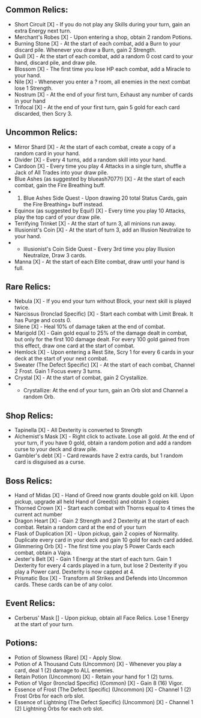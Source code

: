 ## Common Relics:
- Short Circuit [X] - If you do not play any Skills during your turn, gain an extra Energy next turn.
- Merchant's Robes [X] - Upon entering a shop, obtain 2 random Potions.
- Burning Stone [X] - At the start of each combat, add a Burn to your discard pile. Whenever you draw a Burn, gain 2 Strength.
- Quill [X] - At the start of each combat, add a random 0 cost card to your hand, discard pile, and draw pile.
- Blossom [X] - The first time you lose HP each combat, add a Miracle to your hand.
- Nile [X] - Whenever you enter a ? room, all enemies in the next combat lose 1 Strength.
- Nostrum [X] - At the end of your first turn, Exhaust any number of cards in your hand
- Trifocal [X] - At the end of your first turn, gain 5 gold for each card discarded, then Scry 3.

## Uncommon Relics:
- Mirror Shard [X] - At the start of each combat, create a copy of a random card in your hand.
- Divider [X] - Every 4 turns, add a random skill into your hand.
- Cardoon [X] - Every time you play 4 Attacks in a single turn, shuffle a Jack of All Trades into your draw pile.
- Blue Ashes (as suggested by blueash7077!) [X] - At the start of each combat, gain the Fire Breathing buff. 
- 1. Blue Ashes Side Quest - Upon drawing 20 total Status Cards, gain the Fire Breathing+ buff instead.
- Equinox (as suggested by Equi!) [X] - Every time you play 10 Attacks, play the top card of your draw pile.
- Terrifying Trinket [X] - At the start of turn 3, all minions run away.
- Illusionist's Coin [X] - At the start of turn 3, add an Illusion Neutralize to your hand.
- - Illusionist's Coin Side Quest - Every 3rd time you play Illusion Neutralize, Draw 3 cards.
- Manna [X] - At the start of each Elite combat, draw until your hand is full.

## Rare Relics:
- Nebula [X] - If you end your turn without Block, your next skill is played twice.
- Narcissus (Ironclad Specific) [X] - Start each combat with Limit Break. It has Purge and costs 0.
- Silene [X] - Heal 10% of damage taken at the end of combat.
- Marigold [X] - Gain gold equal to 25% of the damage dealt in combat, but only for the first 100 damage dealt. For every 100 gold gained from this effect, draw one card at the start of combat.
- Hemlock [X] - Upon entering a Rest Site, Scry 1 for every 6 cards in your deck at the start of your next combat.
- Sweater (The Defect Specific) [X] - At the start of each combat, Channel 2 Frost. Gain 1 Focus every 3 turns.
- Crystal [X] - At the start of combat, gain 2 Crystallize.
- - Crystallize: At the end of your turn, gain an Orb slot and Channel a random Orb.

## Shop Relics:
- Tapinella [X] - All Dexterity is converted to Strength
- Alchemist's Mask [X] - Right click to activate. Lose all gold. At the end of your turn, if you have 0 gold, obtain a random potion and add a random curse to your deck and draw pile.
- Gambler's debt [X] - Card rewards have 2 extra cards, but 1 random card is disguised as a curse.

## Boss Relics:
- Hand of Midas [X] - Hand of Greed now grants double gold on kill. Upon pickup, upgrade all held Hand of Greed(s) and obtain 3 copies
- Thorned Crown [X] - Start each combat with Thorns equal to 4 times the current act number
- Dragon Heart [X] - Gain 2 Strength and 2 Dexterity at the start of each combat. Retain a random card at the end of your turn
- Flask of Duplication [X] - Upon pickup, gain 2 copies of Normality. Duplicate every card in your deck and gain 10 gold for each card added.
- Glimmering Orb [X] - The first time you play 5 Power Cards each combat, obtain a Vajra.
- Jester's Belt [X] - Gain 1 Energy at the start of each turn. Gain 1 Dexterity for every 4 cards played in a turn, but lose 2 Dexterity if you play a Power card. Dexterity is now capped at 4.
- Prismatic Box [X] - Transform all Strikes and Defends into Uncommon cards. These cards can be of any color.

## Event Relics:
- Cerberus' Mask [] - Upon pickup, obtain all Face Relics. Lose 1 Energy at the start of your turn.

## Potions:
- Potion of Slowness (Rare) [X] - Apply Slow.
- Potion of A Thousand Cuts (Uncommon) [X] - Whenever you play a card, deal 1 (2) damage to ALL enemies. 
- Retain Potion (Uncommon) [X] - Retain your hand for 1 (2) turns.
- Potion of Vigor (Ironclad Specific) (Common) [X] - Gain 8 (16) Vigor.
- Essence of Frost (The Defect Specific) (Uncommon) [X] - Channel 1 (2) Frost Orbs for each orb slot.
- Essence of Lightning (The Defect Specific) (Uncommon) [X] - Channel 1 (2) Lightning Orbs for each orb slot.